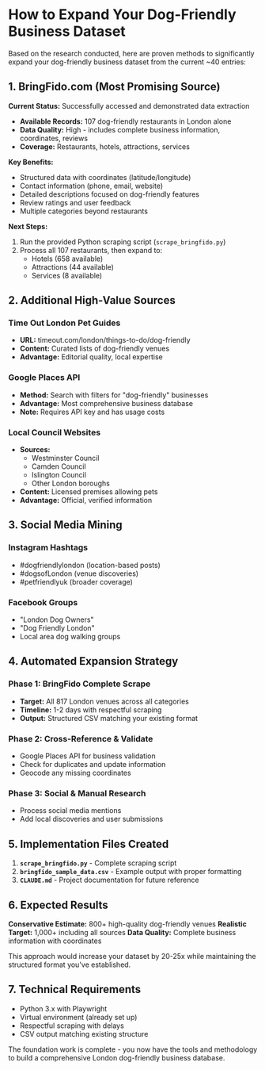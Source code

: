 # How to Expand Your Dog-Friendly Business Dataset

Based on the research conducted, here are proven methods to significantly expand your dog-friendly business dataset from the current ~40 entries:

## 1. BringFido.com (Most Promising Source)

**Current Status:** Successfully accessed and demonstrated data extraction
- **Available Records:** 107 dog-friendly restaurants in London alone
- **Data Quality:** High - includes complete business information, coordinates, reviews
- **Coverage:** Restaurants, hotels, attractions, services

**Key Benefits:**
- Structured data with coordinates (latitude/longitude)
- Contact information (phone, email, website)  
- Detailed descriptions focused on dog-friendly features
- Review ratings and user feedback
- Multiple categories beyond restaurants

**Next Steps:**
1. Run the provided Python scraping script (`scrape_bringfido.py`)
2. Process all 107 restaurants, then expand to:
   - Hotels (658 available)
   - Attractions (44 available)
   - Services (8 available)

## 2. Additional High-Value Sources

### Time Out London Pet Guides
- **URL:** timeout.com/london/things-to-do/dog-friendly
- **Content:** Curated lists of dog-friendly venues
- **Advantage:** Editorial quality, local expertise

### Google Places API
- **Method:** Search with filters for "dog-friendly" businesses
- **Advantage:** Most comprehensive business database
- **Note:** Requires API key and has usage costs

### Local Council Websites
- **Sources:** 
  - Westminster Council
  - Camden Council  
  - Islington Council
  - Other London boroughs
- **Content:** Licensed premises allowing pets
- **Advantage:** Official, verified information

## 3. Social Media Mining

### Instagram Hashtags
- #dogfriendlylondon (location-based posts)
- #dogsofLondon (venue discoveries)
- #petfriendlyuk (broader coverage)

### Facebook Groups
- "London Dog Owners"
- "Dog Friendly London"
- Local area dog walking groups

## 4. Automated Expansion Strategy

### Phase 1: BringFido Complete Scrape
- **Target:** All 817 London venues across all categories
- **Timeline:** 1-2 days with respectful scraping
- **Output:** Structured CSV matching your existing format

### Phase 2: Cross-Reference & Validate
- Google Places API for business validation
- Check for duplicates and update information
- Geocode any missing coordinates

### Phase 3: Social & Manual Research
- Process social media mentions
- Add local discoveries and user submissions

## 5. Implementation Files Created

1. **`scrape_bringfido.py`** - Complete scraping script
2. **`bringfido_sample_data.csv`** - Example output with proper formatting
3. **`CLAUDE.md`** - Project documentation for future reference

## 6. Expected Results

**Conservative Estimate:** 800+ high-quality dog-friendly venues
**Realistic Target:** 1,000+ including all sources
**Data Quality:** Complete business information with coordinates

This approach would increase your dataset by 20-25x while maintaining the structured format you've established.

## 7. Technical Requirements

- Python 3.x with Playwright
- Virtual environment (already set up)
- Respectful scraping with delays
- CSV output matching existing structure

The foundation work is complete - you now have the tools and methodology to build a comprehensive London dog-friendly business database.